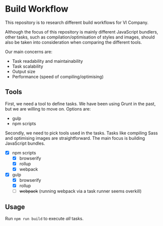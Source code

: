 # Build Workflow

This repository is to research different build workflows for VI Company.

Although the focus of this repository is mainly different JavaScript bundlers, other tasks, such as compilation/optimisation of styles and images, should also be taken into consideration when comparing the different tools.

Our main concerns are:

- Task readability and maintainability
- Task scalability
- Output size
- Performance (speed of compiling/optimising)

## Tools

First, we need a tool to define tasks. We have been using Grunt in the past, but we are willing to move on. Options are:

- gulp
- npm scripts

Secondly, we need to pick tools used in the tasks. Tasks like compiling Sass and optimising images are straightforward. The main focus is building JavaScript bundles.

- [x] npm scripts
  - [x] browserify
  - [x] rollup
  - [x] webpack
- [x] gulp
  - [x] browserify
  - [x] rollup
  - [ ] ~~webpack~~ (running webpack via a task runner seems overkill)

## Usage

Run `npm run build` to execute _all_ tasks.
